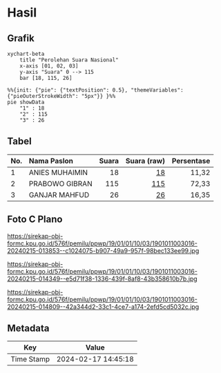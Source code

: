 # Hasil

## Grafik

```mermaid
xychart-beta
    title "Perolehan Suara Nasional"
    x-axis [01, 02, 03]
    y-axis "Suara" 0 --> 115
    bar [18, 115, 26]
```

```mermaid
%%{init: {"pie": {"textPosition": 0.5}, "themeVariables": {"pieOuterStrokeWidth": "5px"}} }%%
pie showData
    "1" : 18
    "2" : 115
    "3" : 26
```

## Tabel

| No. | Nama Paslon    | Suara | Suara (raw) | Persentase |
|:--- |:-------------- | -----:| -----------:| ----------:|
| 1   | ANIES MUHAIMIN | 18    | [18][p-1]   | 11,32      |
| 2   | PRABOWO GIBRAN | 115   | [115][p-2]  | 72,33      |
| 3   | GANJAR MAHFUD  | 26    | [26][p-3]   | 16,35      |


[p-1]: https://github.com/gigit-pemilu/pemilu-2024/blob/main/pilpres/hitung-suara/sub/19-kepulauan-bangka-belitung/sub/01-bangka/sub/01-sungailiat/sub/1003-kudai/sub/016-tps/sub/paslon-1.txt
[p-2]: https://github.com/gigit-pemilu/pemilu-2024/blob/main/pilpres/hitung-suara/sub/19-kepulauan-bangka-belitung/sub/01-bangka/sub/01-sungailiat/sub/1003-kudai/sub/016-tps/sub/paslon-2.txt
[p-3]: https://github.com/gigit-pemilu/pemilu-2024/blob/main/pilpres/hitung-suara/sub/19-kepulauan-bangka-belitung/sub/01-bangka/sub/01-sungailiat/sub/1003-kudai/sub/016-tps/sub/paslon-3.txt

## Foto C Plano

https://sirekap-obj-formc.kpu.go.id/576f/pemilu/ppwp/19/01/01/10/03/1901011003016-20240215-013853--c1024075-b907-49a9-957f-98bec133ee99.jpg

https://sirekap-obj-formc.kpu.go.id/576f/pemilu/ppwp/19/01/01/10/03/1901011003016-20240215-014349--e5d71f38-1336-439f-8af8-43b358610b7b.jpg

https://sirekap-obj-formc.kpu.go.id/576f/pemilu/ppwp/19/01/01/10/03/1901011003016-20240215-014809--42a344d2-33c1-4ce7-a174-2efd5cd5032c.jpg


## Metadata

| Key        | Value               |
| ---------- | ------------------- |
| Time Stamp | 2024-02-17 14:45:18 |




